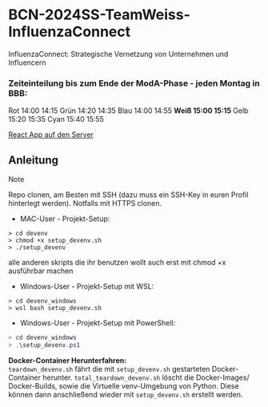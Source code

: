 # BCN-2024SS-TeamWeiss-InfluenzaConnect
InfluenzaConnect: Strategische Vernetzung von Unternehmen und Influencern

### Zeiteinteilung bis zum Ende der ModA-Phase - jeden Montag in BBB:
Rot	14:00	14:15
Grün	14:20	14:35
Blau	14:00	14:55
**Weiß	15:00	15:15**
Gelb	15:20	15:35
Cyan	15:40	15:55


[React App auf den Server](localhost:3000)


## Anleitung
> [!NOTE]
> Repo clonen, am Besten mit SSH (dazu muss ein SSH-Key in euren Profil hinterlegt werden). 
> Notfalls mit HTTPS clonen.
> 
> - MAC-User - Projekt-Setup:
> ```Shell
> > cd devenv
> > chmod +x setup_devenv.sh
> > ./setup_devenv
> ```
> alle anderen skripts die ihr benutzen wollt auch erst mit chmod +x ausführbar machen
> - Windows-User - Projekt-Setup mit WSL:
> ```Shell
> > cd devenv_windows
> > wsl bash setup_devenv.sh
> ```
> 
> - Windows-User - Projekt-Setup mit PowerShell:
> ```PowerShell
> > cd devenv_windows
> > .\setup_devenv.ps1
> ```

**Docker-Container Herunterfahren:**\
`teardown_devenv.sh` fährt die mit `setup_devenv.sh` gestarteten Docker-Container herunter. 
`total_teardown_devenv.sh` löscht die Docker-Images/ Docker-Builds, sowie die Virtuelle venv-Umgebung von Python. Diese können dann anschließend wieder mit `setup_devenv.sh` erstellt werden. 
